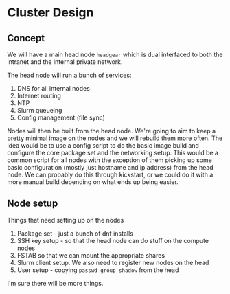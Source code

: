 # Cluster Design

## Concept
We will have a main head node ```headgear``` which is dual interfaced to both the intranet and the internal private network.

The head node will run a bunch of services:

1. DNS for all internal nodes
2. Internet routing
3. NTP
4. Slurm queueing
5. Config management (file sync)

Nodes will then be built from the head node.  We're going to aim to keep a pretty minimal image on the nodes and we will rebuild them more often. The idea would be to use a config script to do the basic image build and configure the core package set and the networking setup.  This would be a common script for all nodes with the exception of them picking up some basic configuration (mostly just hostname and ip address) from the head node.  We can probably do this through kickstart, or we could do it with a more manual build depending on what ends up being easier.

## Node setup
Things that need setting up on the nodes

1. Package set - just a bunch of dnf installs
2. SSH key setup - so that the head node can do stuff on the compute nodes
3. FSTAB so that we can mount the appropriate shares
4. Slurm client setup. We also need to register new nodes on the head
5. User setup - copying ```passwd group shadow``` from the head

I'm sure there will be more things.
